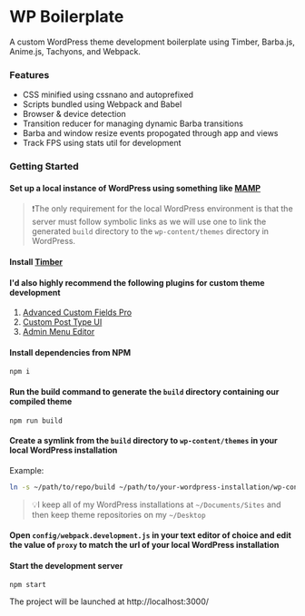 # WP Boilerplate

A custom WordPress theme development boilerplate using Timber, Barba.js, Anime.js, Tachyons, and Webpack.

### Features

- CSS minified using cssnano and autoprefixed
- Scripts bundled using Webpack and Babel
- Browser & device detection
- Transition reducer for managing dynamic Barba transitions
- Barba and window resize events propogated through app and views
- Track FPS using stats util for development

### Getting Started

#### Set up a local instance of WordPress using something like [MAMP](https://www.mamp.info/en/)

> ❗The only requirement for the local WordPress environment is that the server must follow symbolic links as we will use one to link the generated `build` directory to the `wp-content/themes` directory in WordPress.

#### Install [Timber](https://www.upstatement.com/timber/)

#### I'd also highly recommend the following plugins for custom theme development

1. [Advanced Custom Fields Pro](advancedcustomfields.com)
2. [Custom Post Type UI](https://pluginize.com/plugins/custom-post-type-ui/)
3. [Admin Menu Editor](https://wordpress.org/plugins/admin-menu-editor/)

#### Install dependencies from NPM

```
npm i
```

#### Run the build command to generate the `build` directory containing our compiled theme

```
npm run build
```

#### Create a symlink from the `build` directory to `wp-content/themes` in your local WordPress installation

Example:

```sh
ln -s ~/path/to/repo/build ~/path/to/your-wordpress-installation/wp-content/themes/wp-boilerplate
```

> 💡I keep all of my WordPress installations at `~/Documents/Sites` and then keep theme repositories on my `~/Desktop`

#### Open `config/webpack.development.js` in your text editor of choice and edit the value of `proxy` to match the url of your local WordPress installation

#### Start the development server

```
npm start
```

The project will be launched at http://localhost:3000/
